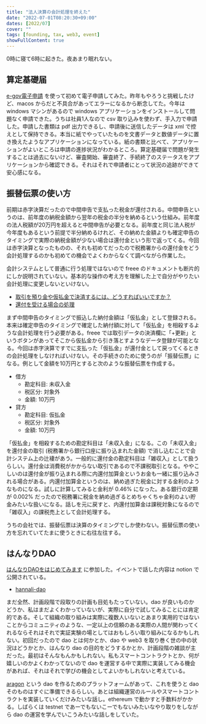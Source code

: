 ```yaml
---
title: "法人決算の会計処理を終えた"
date: "2022-07-01T08:20:30+09:00"
dates: [2022/07]
cover: ""
tags: [founding, tax, web3, event]
showFullContent: true
---
```


0時に寝て6時に起きた。夜あまり眠れない。

## 算定基礎届

[e-gov電子申請](https://shinsei.e-gov.go.jp/) を使って初めて電子申請してみた。昨年もやろうと挑戦したけど、macos からだと不具合があってエラーになるから断念してた。今年は windows マシンがあるので windows アプリケーションをインストールして問題なく申請できた。うちは社員1人なので csv 取り込みを使わず、手入力で申請した。申請した書類は pdf 出力できるし、申請後に送信したデータは xml で控えとして保持できる。本当に紙でやっていたものを文書データと数値データに置き換えたようなアプリケーションになっている。紙の書類と比べて、アプリケーションがよいところは申請の進捗状況がわかるところ。算定基礎届で問題が発生することは過去にないけど、審査開始、審査終了、手続終了のステータスをアプリケーションから確認できる。それはそれで申請者にとって状況の追跡ができて安心感になる。

## 振替伝票の使い方

前期は赤字決算だったので中間申告で支払った税金が還付される。中間申告というのは、前年度の納税金額から翌年の税金の半分を納めるという仕組み。前年度の法人税額が20万円を超えると中間申告が必要となる。前年度と同じ法人税が今年度もあるという前提で半分納めるけれど、その納めた金額よりも確定申告のタイミングで実際の納税金額が少ない場合は還付金という形で返ってくる。今回は赤字決算となったものの、それも初めてだったので税務署からの還付金をどう会計処理するのかも初めての機会でよくわからなくて調べながら作業した。

会計システムとして普通に行う処理ではないので freee のドキュメントも断片的にしか説明されていない。基本的な操作の考え方を理解した上で自分がやりたい会計処理に変更しないといけない。

* [取引を預り金や仮払金で決済するには、どうすればいいですか？](https://support.freee.co.jp/hc/ja/articles/360000917903-%E5%8F%96%E5%BC%95%E3%82%92%E9%A0%90%E3%82%8A%E9%87%91%E3%82%84%E4%BB%AE%E6%89%95%E9%87%91%E3%81%A7%E6%B1%BA%E6%B8%88%E3%81%99%E3%82%8B%E3%81%AB%E3%81%AF-%E3%81%A9%E3%81%86%E3%81%99%E3%82%8C%E3%81%B0%E3%81%84%E3%81%84%E3%81%A7%E3%81%99%E3%81%8B-)
* [還付を受ける場合の処理](https://support.freee.co.jp/hc/ja/articles/204614754#4)

まず中間申告のタイミングで振込した納付金額は「仮払金」として登録される。本来は確定申告のタイミングで確定した納付額に対して「仮払金」を相殺するような会計処理を行う必要がある。freee では取引データの決済欄に「+更新」というボタンがあってそこから仮払金から引き落とすようなデータ登録が可能となる。今回は赤字決算ですでに支払った「仮払金」が還付金として戻ってくるときの会計処理をしなければいけない。その手続きのために使うのが「振替伝票」になる。例として金額を10万円とすると次のような振替伝票を作成する。

* 借方
  * 勘定科目: 未収入金
  * 税区分: 対象外
  * 金額: 10万円
* 貸方
  * 勘定科目: 仮払金
  * 税区分: 対象外
  * 金額: 10万円

「仮払金」を相殺するための勘定科目は「未収入金」になる。この「未収入金」を還付金の取引 (税務署から銀行口座に振り込まれた金額) で消し込むことで会計システム上の辻褄があう。一般的に還付金の勘定科目は「雑収入」として扱うらしい。還付金は消費税がかからない取引であるので不課税取引となる。ややこしいのは還付金が振り込まれる際に内還付加算金というお金も一緒に振り込みされる場合がある。内還付加算金というのは、納め過ぎた税金に対する金利のようなものになる。試しに計算してみると金利が 0.46% になった。ある銀行の定期が 0.002% だったので税務署に税金を納め過ぎるとめちゃくちゃ金利のよい貯金みたいな扱いになる。話しを元に戻すと、内還付加算金は課税対象になるので「雑収入」の課税売上として会計処理する。

うちの会社では、振替伝票は決算のタイミングでしか使わない。振替伝票の使い方を忘れていてたまに使うときに右往左往する。

## はんなりDAO

[はんなりDAOをはじめてみます](https://hannari-python.connpass.com/event/251671/) に参加した。イベントで話した内容は notion で公開されている。

* [hannali-dao](https://chomoku.notion.site/chomoku/hannali-dao-080626065e614df89beb15c4b1272762)

まだ全然、計画段階で段取りの計画も目処もたっていない。dao が良いものかどうか、私はまだよくわかっていないが、実際に自分で試してみることには肯定的である。そして組織の取り組みは実際に複数人いないとあまり実用的ではないことからコミュニティのような、一定以上の信頼のある実際の人間が関わってくれるならそれはそれで実証実験の場としてはおもしろい取り組みになるかもしれない。初回だったので dao とは何かとか、dao や web3 を取り巻く世の中の状況はどうかとか、はんなり dao の目的をどうするかとか、計画段階の雑談が主だった。最初はそんなもんかもしれない。私もスマートコントラクトとか、何が嬉しいのかよくわかってないので dao を運営する中で実際に実装してみる機会があれば、それはそれで学びの機会としてよいかもしれないと考えている。

[aragon](https://aragon.org/) という dao を作るためのプラットフォームがあって、これを使うと dao そのものはすぐに準備できるらしい。あとは組織運営のルールやスマートコントラクトを実装していくだけみたいな話し。ethereum で動かすと手数料がかかる。しばらくは testnet であーでもないこーでもないみたいなやり取りをしながら dao の運営を学んでいこうみたいな話しをしていた。
